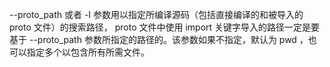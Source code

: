
--proto_path 或者 -I 参数用以指定所编译源码（包括直接编译的和被导入的 proto 文件）的搜索路径，
proto 文件中使用 import 关键字导入的路径一定是要基于 --proto_path 参数所指定的路径的。该参数如果不指定，默认为 pwd ，也可以指定多个以包含所有所需文件。



